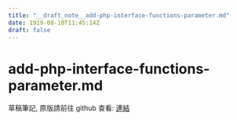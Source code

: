 ```yaml
---
title: "__draft_note__add-php-interface-functions-parameter.md"
date: 1919-08-10T11:45:14Z
draft: false
---
```


# add-php-interface-functions-parameter.md

草稿筆記, 原版請前往 github 查看: [連結](https://github.com/tinghaolai/just-random-note/blob/master/php/add-php-interface-functions-parameter.md)